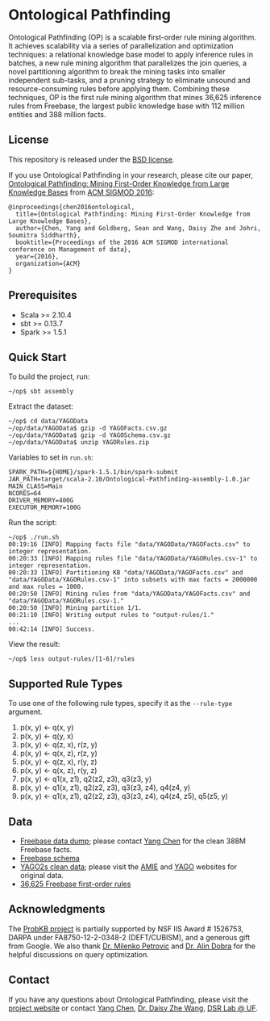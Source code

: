 Ontological Pathfinding
=======================

Ontological Pathfinding (OP) is a scalable first-order rule mining algorithm.
It achieves scalability via a series of parallelization and optimization
techniques: a relational knowledge base model to apply inference rules in
batches, a new rule mining algorithm that parallelizes the join queries, a
novel partitioning algorithm to break the mining tasks into smaller independent
sub-tasks, and a pruning strategy to eliminate unsound and resource-consuming
rules before applying them. Combining these techniques, OP is the first rule
mining algorithm that mines 36,625 inference rules from Freebase, the largest
public knowledge base with 112 million entities and 388 million facts.

License 
-------
This repository is released under the
[BSD license](http://www.freebsd.org/copyright/freebsd-license.html).

If you use Ontological Pathfinding in your research, please cite our paper,
[Ontological Pathfinding: Mining First-Order Knowledge from Large Knowledge
Bases](http://www.cise.ufl.edu/~yang/doc/sigmod16.pdf) from [ACM SIGMOD
2016](http://sigmod2016.org):
```
@inproceedings{chen2016ontological,
  title={Ontological Pathfinding: Mining First-Order Knowledge from Large Knowledge Bases},
  author={Chen, Yang and Goldberg, Sean and Wang, Daisy Zhe and Johri, Soumitra Siddharth},
  booktitle={Proceedings of the 2016 ACM SIGMOD international conference on Management of data},
  year={2016},
  organization={ACM}
}
```

Prerequisites
-------------

 * Scala >= 2.10.4
 * sbt >= 0.13.7
 * Spark >= 1.5.1

Quick Start
-----------
To build the project, run:
```
~/op$ sbt assembly
```

Extract the dataset:
```
~/op$ cd data/YAGOData
~/op/data/YAGOData$ gzip -d YAGOFacts.csv.gz
~/op/data/YAGOData$ gzip -d YAGOSchema.csv.gz
~/op/data/YAGOData$ unzip YAGORules.zip
```

Variables to set in `run.sh`:
```
SPARK_PATH=${HOME}/spark-1.5.1/bin/spark-submit
JAR_PATH=target/scala-2.10/Ontological-Pathfinding-assembly-1.0.jar
MAIN_CLASS=Main
NCORES=64
DRIVER_MEMORY=400G
EXECUTOR_MEMORY=100G
```

Run the script:
```
~/op$ ./run.sh
00:19:16 [INFO] Mapping facts file "data/YAGOData/YAGOFacts.csv" to integer representation.
00:20:33 [INFO] Mapping rules file "data/YAGOData/YAGORules.csv-1" to integer representation.
00:20:33 [INFO] Partitioning KB "data/YAGOData/YAGOFacts.csv" and "data/YAGOData/YAGORules.csv-1" into subsets with max facts = 2000000 and max rules = 1000.
00:20:50 [INFO] Mining rules from "data/YAGOData/YAGOFacts.csv" and "data/YAGOData/YAGORules.csv-1."
00:20:50 [INFO] Mining partition 1/1.
00:21:10 [INFO] Writing output rules to "output-rules/1."
...
00:42:14 [INFO] Success.
```

View the result:
```
~/op$ less output-rules/[1-6]/rules
```

Supported Rule Types
--------------------
To use one of the following rule types, specify it as the `--rule-type` argument.

 1. p(x, y) <- q(x, y)
 2. p(x, y) <- q(y, x)
 3. p(x, y) <- q(z, x), r(z, y)
 4. p(x, y) <- q(x, z), r(z, y)
 5. p(x, y) <- q(z, x), r(y, z)
 6. p(x, y) <- q(x, z), r(y, z)
 7. p(x, y) <- q1(x, z1), q2(z2, z3), q3(z3, y)
 8. p(x, y) <- q1(x, z1), q2(z2, z3), q3(z3, z4), q4(z4, y)
 9. p(x, y) <- q1(x, z1), q2(z2, z3), q3(z3, z4), q4(z4, z5), q5(z5, y)

Data
----
 * [Freebase data dump](https://developers.google.com/freebase/data); please
   contact [Yang Chen](mailto:yang@cise.ufl.edu) for the clean 388M Freebase facts.
 * [Freebase schema](data/freebase/freebase-schema.csv)
 * [YAGO2s clean data](data/yago2s); please visit the [AMIE](https://www.mpi-inf.mpg.de/departments/databases-and-information-systems/research/yago-naga/amie) and [YAGO](http://www.mpi-inf.mpg.de/departments/databases-and-information-systems/research/yago-naga/yago/downloads) websites for original data.
 * [36,625 Freebase first-order rules](http://cise.ufl.edu/~yang/data/Freebase-Rules.zip)

Acknowledgments
---------------
The [ProbKB
project](http://dsr.cise.ufl.edu/projects/probkb-web-scale-probabilistic-knowledge-base)
is partially supported by NSF IIS Award # 1526753, DARPA under
FA8750-12-2-0348-2 (DEFT/CUBISM), and a generous gift from Google. We also
thank [Dr. Milenko Petrovic](http://www.ihmc.us/groups/mpetrovic) and [Dr. Alin
Dobra](http://www.cise.ufl.edu/~adobra) for the helpful discussions on query
optimization.

Contact
-------
If you have any questions about Ontological Pathfinding, please visit the
[project
website](http://dsr.cise.ufl.edu/projects/probkb-web-scale-probabilistic-knowledge-base)
or contact [Yang Chen](http://www.cise.ufl.edu/~yang), [Dr. Daisy Zhe
Wang](http://www.cise.ufl.edu/~daisyw), [DSR Lab @
UF](http://dsr.cise.ufl.edu).
